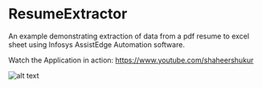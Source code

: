 # ResumeExtractor
An example demonstrating extraction of data from a pdf resume to excel sheet using Infosys AssistEdge Automation software.

Watch the Application in action:
https://www.youtube.com/shaheershukur

![alt text](https://raw.githubusercontent.com/shaheershukur/ResumeExtractor/master/assistedge_screenshot.JPG)
